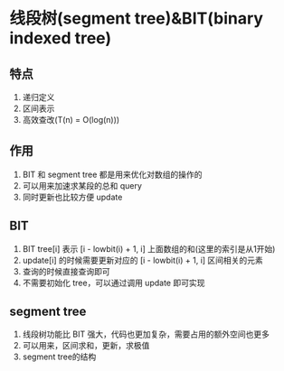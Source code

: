 # 线段树(segment tree)&BIT(binary indexed tree)
## 特点
1. 递归定义
2. 区间表示
3. 高效查改(T(n) = O(log(n)))
## 作用
1. BIT 和 segment tree 都是用来优化对数组的操作的
2. 可以用来加速求某段的总和 query
3. 同时更新也比较方便 update
## BIT
1. BIT tree[i] 表示 [i - lowbit(i) + 1, i] 上面数组的和(这里的索引是从1开始)
2. update[i] 的时候需要更新对应的 [i - lowbit(i) + 1, i] 区间相关的元素
3. 查询的时候直接查询即可
4. 不需要初始化 tree，可以通过调用 update 即可实现

## segment tree
1. 线段树功能比 BIT 强大，代码也更加复杂，需要占用的额外空间也更多
2. 可以用来，区间求和，更新，求极值
3. segment tree的结构